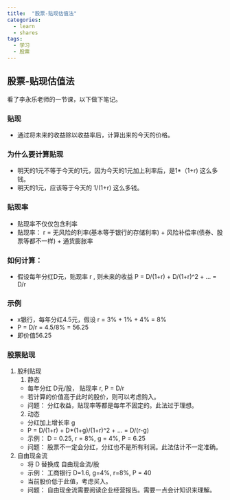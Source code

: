 ```yaml
---
title:  "股票-贴现估值法"
categories: 
  - learn
  - shares
tags:
  - 学习
  - 股票
---
```


## 股票-贴现估值法

看了李永乐老师的一节课，以下做下笔记。

### 贴现 
  - 通过将未来的收益除以收益率后，计算出来的今天的价格。

### 为什么要计算贴现
  - 明天的1元不等于今天的1元，因为今天的1元加上利率后，是1*（1+r) 这么多钱。
  - 明天的1元，应该等于今天的 1/(1+r) 这么多钱。

### 贴现率
  - 贴现率不仅仅包含利率
  - 贴现率： r = 无风险的利率(基本等于银行的存储利率) + 风险补偿率(债券、股票等都不一样) + 通货膨胀率

### 如何计算：
  - 假设每年分红D元，贴现率 r , 则未来的收益 P = D/(1+r) + D/(1+r)^2 + ... = D/r

### 示例
  - x银行，每年分红4.5元，假设 r = 3% + 1% + 4% = 8% 
  - P = D/r = 4.5/8% = 56.25 
  - 即价值56.25 

### 股票贴现
  1. 股利贴现
      1. 静态
        - 每年分红 D元/股， 贴现率 r, P = D/r 
        - 若计算的价值高于此时的股价，则可以考虑购入。
        - 问题： 分红收益，贴现率等都是每年不固定的。此法过于理想。
      2. 动态
        - 分红加上增长率 g 
        - P = D/(1+r) + D*(1+g)/(1+r)^2 + ... = D/(r-g)
        - 示例： D = 0.25, r = 8%, g = 4%, P = 6.25
        - 问题： 股票不一定会分红，分红也不是所有利润。此法估计不一定准确。
  2. 自由现金流
      - 将 D 替换成 自由现金流/股
      - 示例： 工商银行 D=1.6, g=4%, r=8%, P = 40 
      - 当前股价低于此值，考虑买入。
      - 问题： 自由现金流需要阅读企业经营报告。需要一点会计知识来理解。
